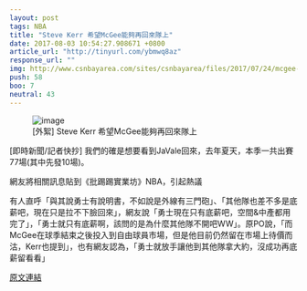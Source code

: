 ```yaml
---
layout: post
tags: NBA
title: "Steve Kerr 希望McGee能夠再回來隊上"
date: 2017-08-03 10:54:27.908671 +0800
article_url: "http://tinyurl.com/ybmwq8az"
response_url: ""
img: http://www.csnbayarea.com/sites/csnbayarea/files/2017/07/24/mcgee-javale-parade-fans.jpg
push: 58
boo: 7
neutral: 43
---
```


<figure>
<img src="http://www.csnbayarea.com/sites/csnbayarea/files/2017/07/24/mcgee-javale-parade-fans.jpg" alt="image">
<figcaption>
[外絮] Steve Kerr 希望McGee能夠再回來隊上
</figcaption>
</figure>



[即時新聞/記者快抄] 我們的確是想要看到JaVale回來，去年夏天，本季一共出賽77場(其中先發10場)。

網友將相關訊息貼到《批踢踢實業坊》NBA，引起熱議

有人直呼「與其說勇士有說明書，不如說是外線有三門砲」、「其他隊也差不多是底薪吧，現在只是拉不下臉回來」，網友說「勇士現在只有底薪吧，空間&中產都用完了」，「勇士就只有底薪啊，該問的是為什麼其他隊不開吧WW」。原PO說，「而McGee在球季結束之後投入到自由球員市場，但是他目前仍然留在市場上待價而沽，Kerr也提到」，也有網友認為，「勇士就放手讓他到其他隊拿大約，沒成功再底薪留看看」

<a href = "https://www.ptt.cc/bbs/NBA/M.1500958993.A.BFE.html">原文連結</a>

